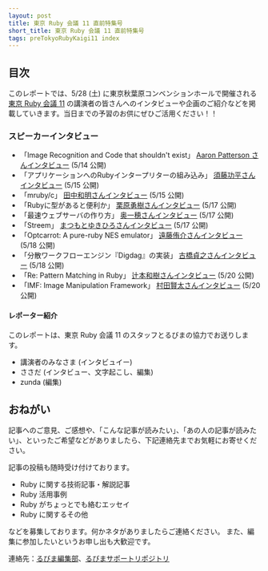 ```yaml
---
layout: post
title: 東京 Ruby 会議 11 直前特集号
short_title: 東京 Ruby 会議 11 直前特集号
tags: preTokyoRubyKaigi11 index
---
```



##  目次

このレポートでは、5/28 (土) に東京秋葉原コンベンションホールで開催される [東京 Ruby 会議 11](http://regional.rubykaigi.org/tokyo11/) の講演者の皆さんへのインタビューや企画のご紹介などを掲載していきます。当日までの予習のお供にぜひご活用ください！！

###  スピーカーインタビュー

- 「Image Recognition and Code that shouldn't exist」 [Aaron Patterson さんインタビュー](http://regional.rubykaigi.org/tokyo11/interview/tenderlove/) (5/14 公開)
- 「アプリケーションへのRubyインタープリターの組み込み」 [須藤功平さんインタビュー](http://regional.rubykaigi.org/tokyo11/interview/kou/) (5/15 公開)
- 「mruby/c」 [田中和明さんインタビュー](http://regional.rubykaigi.org/tokyo11/interview/kaz0505/) (5/15 公開)
- 「Rubyに型があると便利か」 [栗原勇樹さんインタビュー](http://regional.rubykaigi.org/tokyo11/interview/ksss/) (5/17 公開)
- 「最速ウェブサーバの作り方」 [奥一穂さんインタビュー](http://regional.rubykaigi.org/tokyo11/interview/kazuho/) (5/17 公開)
- 「Streem」 [まつもとゆきひろさんインタビュー](http://regional.rubykaigi.org/tokyo11/interview/matz/) (5/17 公開)
- 「Optcarrot: A pure-ruby NES emulator」 [遠藤侑介さんインタビュー](http://regional.rubykaigi.org/tokyo11/interview/mame/) (5/18 公開)
- 「分散ワークフローエンジン『Digdag』の実装」 [古橋貞之さんインタビュー](http://regional.rubykaigi.org/tokyo11/interview/frsyuki/) (5/18 公開)
- 「Re: Pattern Matching in Ruby」 [辻本和樹さんインタビュー](http://regional.rubykaigi.org/tokyo11/interview/k-tsj/) (5/20 公開)
- 「IMF: Image Manipulation Framework」 [村田賢太さんインタビュー](http://regional.rubykaigi.org/tokyo11/interview/mrkn/) (5/20 公開)

####  レポーター紹介

このレポートは、東京 Ruby 会議 11 のスタッフとるびまの協力でお送りします。

- 講演者のみなさま (インタビュイー)
- ささだ (インタビュー、文字起こし、編集)
- zunda (編集)

##  おねがい

記事へのご意見、ご感想や、「こんな記事が読みたい」、「あの人の記事が読みたい」、といったご希望などがありましたら、下記連絡先までお気軽にお寄せください。

記事の投稿も随時受け付けております。

- Ruby に関する技術記事・解説記事
- Ruby 活用事例
- Ruby がちょっとでも絡むエッセイ
- Ruby に関するその他

などを募集しております。何かネタがありましたらご連絡ください。
また、編集に参加したいというお申し出も大歓迎です。

連絡先：[るびま編集部](mailto:magazine@ruby-no-kai.org)、[るびまサポートリポジトリ](https://github.com/rubima/rubima-support)

